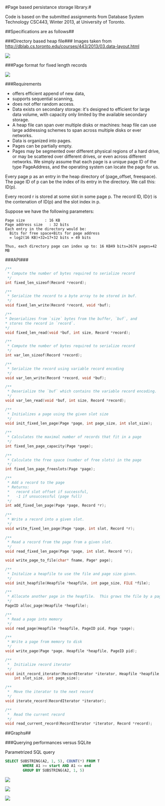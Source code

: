 #Page based persistance storage library.#
  
Code is based on the submitted assignments from Database System Technology CSC443, Winter 2013, at University of Toronto.

##Specifications are as follows##
  
###Directory based heap file###
Images taken from http://dblab.cs.toronto.edu/courses/443/2013/03.data-layout.html

<img src="https://dl.dropboxusercontent.com/u/36220055/directory-heapfile2.png"></img>
  
###Page format for fixed length records

<img src="https://dl.dropboxusercontent.com/u/36220055/fixed-page.png"></img>
  
###Requirements  
  * offers efficient append of new data,
  * supports sequential scanning,
  * does not offer random access.
  * Data exists on secondary storage: it's designed to efficient for large data volume, with capacity only limited by the available secondary storage.
  * A heap file can span over multiple disks or machines: heap file can use large addressing schemes to span across multiple disks or ever networks.
  * Data is organized into pages.
  * Pages can be partially empty.
  * Pages may be segmented over different physical regions of a hard drive, or may be scattered over different drives, or even across different networks. We simply assume that each page is a unique page ID of the type PageAddress, and the operating system can locate the page for us.

Every page p as an entry in the heap directory of (page_offset, freespace). The page ID of p can be the 
index of its entry in the directory. We call this: ID(p).  
  
Every record r is stored at some slot in some page p. The record ID, ID(r) is the contenation of ID(p) 
and the slot index in p.  

Suppose we have the following parameters:

```
Page size         : 16 KB	 
Page address size	: 32 bits  
Each entry in the directory would be:  
  Bits for free space+Bits for page address  
  = log2(16 KB)+32=17+32 bits = 49 bits  
  
Thus, each directory page can index up to: 16 KB49 bits=2674 pages=42 MB
```

###API###

```C
/**
 * Compute the number of bytes required to serialize record
 */
int fixed_len_sizeof(Record *record);

/**
 * Serialize the record to a byte array to be stored in buf.
 */
void fixed_len_write(Record *record, void *buf);

/**
* Deserializes from `size` bytes from the buffer, `buf`, and
* stores the record in `record`.
*/
void fixed_len_read(void *buf, int size, Record *record);

/**
 * Compute the number of bytes required to serialize record
 */
int var_len_sizeof(Record *record);

/**
 * Serialize the record using variable record encoding
 */
void var_len_write(Record *record, void *buf);

/**
 * Deserialize the `buf` which contains the variable record encoding.
 */
void var_len_read(void *buf, int size, Record *record);

/**
 * Initializes a page using the given slot size
 */
void init_fixed_len_page(Page *page, int page_size, int slot_size);
 
/**
 * Calculates the maximal number of records that fit in a page
 */
int fixed_len_page_capacity(Page *page);
 
/**
 * Calculate the free space (number of free slots) in the page
 */
int fixed_len_page_freeslots(Page *page);

/**
 * Add a record to the page
 * Returns:
 *   record slot offset if successful,
 *   -1 if unsuccessful (page full)
 */
int add_fixed_len_page(Page *page, Record *r);
 
/**
 * Write a record into a given slot.
 */
void write_fixed_len_page(Page *page, int slot, Record *r);
 
/**
 * Read a record from the page from a given slot.
 */
void read_fixed_len_page(Page *page, int slot, Record *r);

void write_page_to_file(char* fname, Page* page);

/**
 * Initalize a heapfile to use the file and page size given.
 */
void init_heapfile(Heapfile *heapfile, int page_size, FILE *file);

/**
 * Allocate another page in the heapfile.  This grows the file by a page.
 */
PageID alloc_page(Heapfile *heapfile);

/**
 * Read a page into memory
 */
void read_page(Heapfile *heapfile, PageID pid, Page *page);

/**
 * Write a page from memory to disk
 */
void write_page(Page *page, Heapfile *heapfile, PageID pid);

/**
 *  Initialize record iterator
 */
void init_record_iterator(RecordIterator *iterator, Heapfile *heapfile, 
	int slot_size, int page_size);

/**
 *  Move the iterator to the next record
 */
void iterate_record(RecordIterator *iterator);

/**
 *  Read the current record
 */
void read_current_record(RecordIterator *iterator, Record *record);
```



##Graphs##

###Querying performances versus SQLite

Parametrized SQL query
```sql
SELECT SUBSTRING(A2, 1, 5), COUNT(*) FROM T
        WHERE A1 >= start AND A1 <= end
        GROUP BY SUBSTRING(A2, 1, 5) 
```


<img src="https://dl.dropboxusercontent.com/u/36220055/1.png"></img>

<img src="https://dl.dropboxusercontent.com/u/36220055/2.png"></img>

<img src="https://dl.dropboxusercontent.com/u/36220055/3.png"></img>
